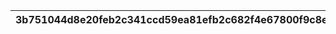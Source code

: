 |3b751044d8e20feb2c341ccd59ea81efb2c682f4e67800f9c8e710d98dadb425|8c7330e2a4d09921bf9868d21c80d1c2f5a17a7ef21a13c3501e487f61bb3331|e51b3b86ee1b0a1ce9139e9f40f67a18da8f57204c92b63ff0eec0baeb438c86|822994455b795ca093faad27602c138522e0b4582a2b4f7f0cccc50db1695de3|5c8f4f21b5a8f0a1e8b118f33ab2a00d25bfc0caf88a19431f20607ed5090601|0183da0d90044b2045ab5427cdf833b527203c134bf5556eafa0b0f743ccff9a|0d945e084814ef6fca5fddeaeae033119c833ef2d91365344ce098060f551197|4f84ec6222783a80dddf0cb89a1015bb63c0ce493bd5e5a91ef96350583b31a2|
| --- | --- | --- | --- | --- | --- | --- | --- |